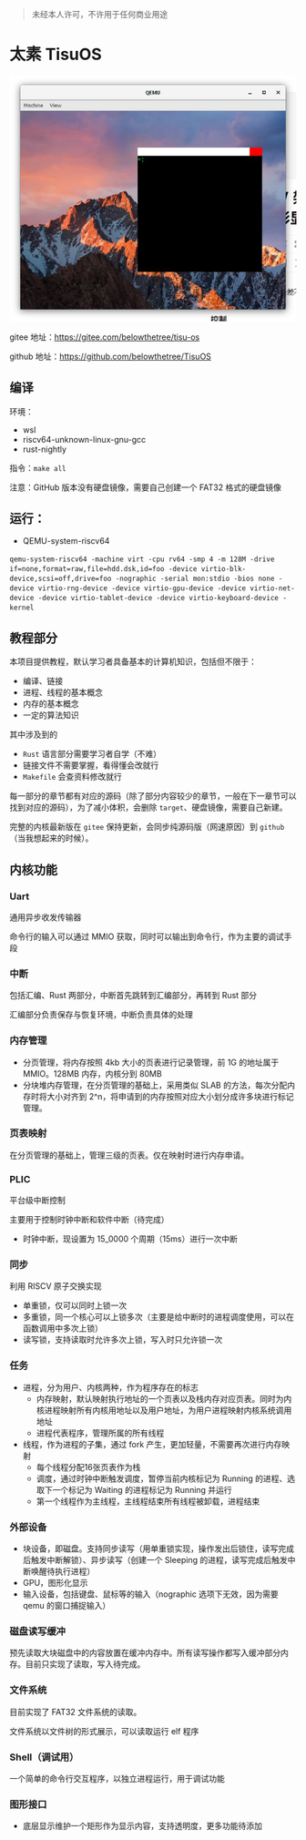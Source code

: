 > 未经本人许可，不许用于任何商业用途

# 太素 TisuOS

![](图/系统截图.jpg)

gitee 地址：https://gitee.com/belowthetree/tisu-os

github 地址：https://github.com/belowthetree/TisuOS

## 编译

环境：

* wsl
* riscv64-unknown-linux-gnu-gcc
* rust-nightly

指令：`make all`

注意：GitHub 版本没有硬盘镜像，需要自己创建一个 FAT32 格式的硬盘镜像

## 运行：

* QEMU-system-riscv64

`qemu-system-riscv64 -machine virt -cpu rv64 -smp 4 -m 128M -drive if=none,format=raw,file=hdd.dsk,id=foo -device virtio-blk-device,scsi=off,drive=foo -nographic -serial mon:stdio -bios none -device virtio-rng-device -device virtio-gpu-device -device virtio-net-device -device virtio-tablet-device -device virtio-keyboard-device -kernel `

## 教程部分

本项目提供教程，默认学习者具备基本的计算机知识，包括但不限于：

* 编译、链接
* 进程、线程的基本概念
* 内存的基本概念
* 一定的算法知识

其中涉及到的

* `Rust` 语言部分需要学习者自学（不难）
* 链接文件不需要掌握，看得懂会改就行
* `Makefile` 会查资料修改就行

每一部分的章节都有对应的源码（除了部分内容较少的章节，一般在下一章节可以找到对应的源码），为了减小体积，会删除 `target`、硬盘镜像，需要自己新建。

完整的内核最新版在 `gitee` 保持更新，会同步纯源码版（网速原因）到 `github` （当我想起来的时候）。

## 内核功能

### Uart

通用异步收发传输器

命令行的输入可以通过 MMIO 获取，同时可以输出到命令行，作为主要的调试手段

### 中断

包括汇编、Rust 两部分，中断首先跳转到汇编部分，再转到 Rust 部分

汇编部分负责保存与恢复环境，中断负责具体的处理

### 内存管理

* 分页管理，将内存按照 4kb 大小的页表进行记录管理，前 1G 的地址属于 MMIO。128MB 内存，内核分到 80MB
* 分块堆内存管理，在分页管理的基础上，采用类似 SLAB 的方法，每次分配内存时将大小对齐到 2^n，将申请到的内存按照对应大小划分成许多块进行标记管理。

### 页表映射

在分页管理的基础上，管理三级的页表。仅在映射时进行内存申请。

### PLIC

平台级中断控制

主要用于控制时钟中断和软件中断（待完成）

* 时钟中断，现设置为 15_0000 个周期（15ms）进行一次中断

### 同步

利用 RISCV 原子交换实现

* 单重锁，仅可以同时上锁一次
* 多重锁，同一个核心可以上锁多次（主要是给中断时的进程调度使用，可以在函数调用中多次上锁）
* 读写锁，支持读取时允许多次上锁，写入时只允许锁一次

### 任务

* 进程，分为用户、内核两种，作为程序存在的标志
  * 内存映射，默认映射执行地址的一个页表以及栈内存对应页表。同时为内核进程映射所有内核用地址以及用户地址，为用户进程映射内核系统调用地址
  * 进程代表程序，管理所属的所有线程
* 线程，作为进程的子集，通过 fork 产生，更加轻量，不需要再次进行内存映射
  * 每个线程分配16张页表作为栈
  * 调度，通过时钟中断触发调度，暂停当前内核标记为 Running 的进程、选取下一个标记为 Waiting 的进程标记为 Running 并运行
  * 第一个线程作为主线程，主线程结束所有线程被卸载，进程结束

### 外部设备

* 块设备，即磁盘。支持同步读写（用单重锁实现，操作发出后锁住，读写完成后触发中断解锁）、异步读写（创建一个 Sleeping 的进程，读写完成后触发中断唤醒待执行进程）
* GPU，图形化显示
* 输入设备，包括键盘、鼠标等的输入（nographic 选项下无效，因为需要 qemu 的窗口捕捉输入）

### 磁盘读写缓冲

预先读取大块磁盘中的内容放置在缓冲内存中。所有读写操作都写入缓冲部分内存。目前只实现了读取，写入待完成。

### 文件系统

目前实现了 FAT32 文件系统的读取。

文件系统以文件树的形式展示，可以读取运行 elf 程序

### Shell（调试用）

一个简单的命令行交互程序，以独立进程运行，用于调试功能

### 图形接口

* 底层显示维护一个矩形作为显示内容，支持透明度，更多功能待添加

